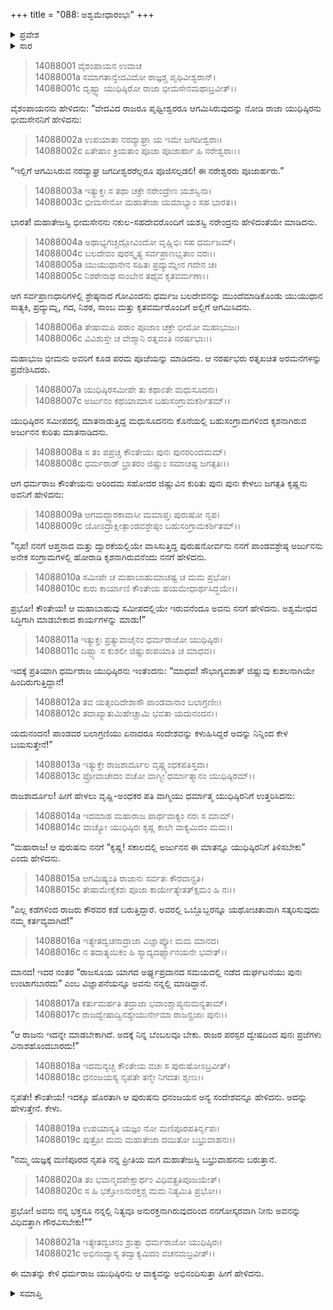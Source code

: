 +++
title = "088: ಅಶ್ವಮೇಧಾರಂಭಃ"
+++

<details><summary>ಪ್ರವೇಶ</summary>


।।   ಓಂ ಓಂ ನಮೋ ನಾರಾಯಣಾಯ।।   ಶ್ರೀ ವೇದವ್ಯಾಸಾಯ ನಮಃ ।।

ಶ್ರೀ ಕೃಷ್ಣದ್ವೈಪಾಯನ ವೇದವ್ಯಾಸ ವಿರಚಿತ  

**ಶ್ರೀ ಮಹಾಭಾರತ**

**ಅಶ್ವಮೇಧಿಕ ಪರ್ವ**

**ಅಶ್ವಮೇಧಿಕ ಪರ್ವ**

**ಅಧ್ಯಾಯ 88**


</details>

<details><summary>ಸಾರ</summary>

ಕೃಷ್ಣನು ಯುಧಿಷ್ಠಿರನಿಗೆ ಅರ್ಜುನನಿತ್ತ ಸಂದೇಶವನ್ನು ತಿಳಿಸಿದುದು (1-21).


</details>

> 14088001 ವೈಶಂಪಾಯನ ಉವಾಚ  
14088001a ಸಮಾಗತಾನ್ವೇದವಿದೋ ರಾಜ್ಞಶ್ಚ ಪೃಥಿವೀಶ್ವರಾನ್।  
14088001c ದೃಷ್ಟ್ವಾ ಯುಧಿಷ್ಠಿರೋ ರಾಜಾ ಭೀಮಸೇನಮಥಾಬ್ರವೀತ್।।

ವೈಶಂಪಾಯನನು ಹೇಳಿದನು: “ವೇದವಿದ ರಾಜರೂ ಪೃಥ್ವೀಶ್ವರರೂ ಆಗಮಿಸಿರುವುದನ್ನು ನೋಡಿ ರಾಜಾ ಯುಧಿಷ್ಠಿರನು ಭೀಮಸೇನನಿಗೆ ಹೇಳಿದನು:

> 14088002a ಉಪಯಾತಾ ನರವ್ಯಾಘ್ರಾ ಯ ಇಮೇ ಜಗದೀಶ್ವರಾಃ।  
14088002c ಏತೇಷಾಂ ಕ್ರಿಯತಾಂ ಪೂಜಾ ಪೂಜಾರ್ಹಾ ಹಿ ನರೇಶ್ವರಾಃ।।

“ಇಲ್ಲಿಗೆ ಆಗಮಿಸಿರುವ ನರವ್ಯಾಘ್ರ ಜಗದೀಶ್ವರರೆಲ್ಲರೂ ಪೂಜಿಸಲ್ಪಡಲಿ! ಈ ನರೇಶ್ವರರು ಪೂಜಾರ್ಹರು.”

> 14088003a ಇತ್ಯುಕ್ತಃ ಸ ತಥಾ ಚಕ್ರೇ ನರೇಂದ್ರೇಣ ಯಶಸ್ವಿನಾ।  
14088003c ಭೀಮಸೇನೋ ಮಹಾತೇಜಾ ಯಮಾಭ್ಯಾಂ ಸಹ ಭಾರತ।।

ಭಾರತ! ಮಹಾತೇಜಸ್ವಿ ಭೀಮಸೇನನು ನಕುಲ-ಸಹದೇವರೊಂದಿಗೆ ಯಶಸ್ವಿ ನರೇಂದ್ರನು ಹೇಳಿದಂತೆಯೇ ಮಾಡಿದನು.

> 14088004a ಅಥಾಭ್ಯಗಚ್ಚದ್ಗೋವಿಂದೋ ವೃಷ್ಣಿಭಿಃ ಸಹ ಧರ್ಮಜಮ್।  
14088004c ಬಲದೇವಂ ಪುರಸ್ಕೃತ್ಯ ಸರ್ವಪ್ರಾಣಭೃತಾಂ ವರಃ।।  
14088005a ಯುಯುಧಾನೇನ ಸಹಿತಃ ಪ್ರದ್ಯುಮ್ನೇನ ಗದೇನ ಚ।  
14088005c ನಿಶಠೇನಾಥ ಸಾಂಬೇನ ತಥೈವ ಕೃತವರ್ಮಣಾ।।

ಆಗ ಸರ್ವಪ್ರಾಣಧಾರಿಗಳಲ್ಲಿ ಶ್ರೇಷ್ಠನಾದ ಗೋವಿಂದನು ಧರ್ಮಜ ಬಲದೇವನನ್ನು ಮುಂದೆಮಾಡಿಕೊಂಡು ಯುಯುಧಾನ ಸಾತ್ಯಕಿ, ಪ್ರದ್ಯುಮ್ನ, ಗದ, ನಿಶಠ, ಸಾಂಬ ಮತ್ತು ಕೃತವರ್ಮರೊಂದಿಗೆ ಅಲ್ಲಿಗೆ ಆಗಮಿಸಿದನು.

> 14088006a ತೇಷಾಮಪಿ ಪರಾಂ ಪೂಜಾಂ ಚಕ್ರೇ ಭೀಮೋ ಮಹಾಭುಜಃ।  
14088006c ವಿವಿಶುಸ್ತೇ ಚ ವೇಶ್ಮಾನಿ ರತ್ನವಂತಿ ನರರ್ಷಭಾಃ।।

ಮಹಾಭುಜ ಭೀಮನು ಅವರಿಗೆ ಕೂಡ ಪರಮ ಪೂಜೆಯನ್ನು ಮಾಡಿದನು. ಆ ನರರ್ಷಭರು ರತ್ನಖಚಿತ ಅರಮನೆಗಳನ್ನು ಪ್ರವೇಶಿಸಿದರು.

> 14088007a ಯುಧಿಷ್ಠಿರಸಮೀಪೇ ತು ಕಥಾಂತೇ ಮಧುಸೂದನಃ।  
14088007c ಅರ್ಜುನಂ ಕಥಯಾಮಾಸ ಬಹುಸಂಗ್ರಾಮಕರ್ಶಿತಮ್।।

ಯುಧಿಷ್ಠಿರನ ಸಮೀಪದಲ್ಲಿ ಮಾತನಾಡುತ್ತಿದ್ದ ಮಧುಸೂದನನು ಕೊನೆಯಲ್ಲಿ ಬಹುಸಂಗ್ರಾಮಗಳಿಂದ ಕೃಶನಾಗಿರುವ ಅರ್ಜುನನ ಕುರಿತು ಮಾತನಾಡಿದನು.

> 14088008a ಸ ತಂ ಪಪ್ರಚ್ಚ ಕೌಂತೇಯಃ ಪುನಃ ಪುನರರಿಂದಮಮ್।  
14088008c ಧರ್ಮರಾಡ್ ಭ್ರಾತರಂ ಜಿಷ್ಣುಂ ಸಮಾಚಷ್ಟ ಜಗತ್ಪತಿಃ।।

ಆಗ ಧರ್ಮರಾಜ ಕೌಂತೇಯನು ಅರಿಂದಮ ಸಹೋದರ ಜಿಷ್ಣುವಿನ ಕುರಿತು ಪುನಃ ಪುನಃ ಕೇಳಲು ಜಗತ್ಪತಿ ಕೃಷ್ಣನು ಅವನಿಗೆ ಹೇಳಿದನು:

> 14088009a ಆಗಮದ್ದ್ವಾರಕಾವಾಸೀ ಮಮಾಪ್ತಃ ಪುರುಷೋ ನೃಪ।  
14088009c ಯೋಽದ್ರಾಕ್ಷೀತ್ಪಾಂಡವಶ್ರೇಷ್ಠಂ ಬಹುಸಂಗ್ರಾಮಕರ್ಶಿತಮ್।।

“ನೃಪ! ನನಗೆ ಆಪ್ತನಾದ ಮತ್ತು ದ್ವಾರಕೆಯಲ್ಲಿಯೇ ವಾಸಿಸುತ್ತಿದ್ದ ಪುರುಷನೋರ್ವನು ನನಗೆ ಪಾಂಡವಶ್ರೇಷ್ಠ ಅರ್ಜುನನು ಅನೇಕ ಸಂಗ್ರಾಮಗಳಲ್ಲಿ ಹೋರಾಡಿ ಕೃಶನಾಗಿರುವನೆಂದು ನನಗೆ ಹೇಳಿದನು.

> 14088010a ಸಮೀಪೇ ಚ ಮಹಾಬಾಹುಮಾಚಷ್ಟ ಚ ಮಮ ಪ್ರಭೋ।  
14088010c ಕುರು ಕಾರ್ಯಾಣಿ ಕೌಂತೇಯ ಹಯಮೇಧಾರ್ಥಸಿದ್ಧಯೇ।।

ಪ್ರಭೋ! ಕೌಂತೇಯ! ಆ ಮಹಾಬಾಹುವು ಸಮೀಪದಲ್ಲಿಯೇ ಇರುವನೆಂದೂ ಅವನು ನನಗೆ ಹೇಳಿದನು. ಅಶ್ವಮೇಧದ ಸಿದ್ಧಿಗಾಗಿ ಮಾಡಬೇಕಾದ ಕಾರ್ಯಗಳನ್ನು ಮಾಡು!”

> 14088011a ಇತ್ಯುಕ್ತಃ ಪ್ರತ್ಯುವಾಚೈನಂ ಧರ್ಮರಾಜೋ ಯುಧಿಷ್ಠಿರಃ।  
14088011c ದಿಷ್ಟ್ಯಾ ಸ ಕುಶಲೀ ಜಿಷ್ಣುರುಪಯಾತಿ ಚ ಮಾಧವ।।

ಇದಕ್ಕೆ ಪ್ರತಿಯಾಗಿ ಧರ್ಮರಾಜ ಯುಧಿಷ್ಠಿರನು ಇಂತೆಂದನು: “ಮಾಧವ! ಸೌಭಾಗ್ಯವಶಾತ್ ಜಿಷ್ಣುವು ಕುಶಲನಾಗಿಯೇ ಹಿಂದಿರುಗುತ್ತಿದ್ದಾನೆ!

> 14088012a ತವ ಯತ್ಸಂದಿದೇಶಾಸೌ ಪಾಂಡವಾನಾಂ ಬಲಾಗ್ರಣೀಃ।  
14088012c ತದಾಖ್ಯಾತುಮಿಹೇಚ್ಚಾಮಿ ಭವತಾ ಯದುನಂದನ।।

ಯದುನಂದನ! ಪಾಂಡವರ ಬಲಾಗ್ರಣಿಯು ಏನಾದರೂ ಸಂದೇಶವನ್ನು ಕಳುಹಿಸಿದ್ದರೆ ಅದನ್ನು ನಿನ್ನಿಂದ ಕೇಳ ಬಯಸುತ್ತೇನೆ!”

> 14088013a ಇತ್ಯುಕ್ತೇ ರಾಜಶಾರ್ದೂಲ ವೃಷ್ಣ್ಯಂಧಕಪತಿಸ್ತದಾ।  
14088013c ಪ್ರೋವಾಚೇದಂ ವಚೋ ವಾಗ್ಮೀ ಧರ್ಮಾತ್ಮಾನಂ ಯುಧಿಷ್ಠಿರಮ್।।

ರಾಜಶಾರ್ದೂಲ! ಹೀಗೆ ಹೇಳಲು ವೃಷ್ಣಿ-ಅಂಧಕರ ಪತಿ ವಾಗ್ಮಿಯು ಧರ್ಮಾತ್ಮ ಯುಧಿಷ್ಠಿರನಿಗೆ ಉತ್ತರಿಸಿದನು:

> 14088014a ಇದಮಾಹ ಮಹಾರಾಜ ಪಾರ್ಥವಾಕ್ಯಂ ನರಃ ಸ ಮಾಮ್।  
14088014c ವಾಚ್ಯೋ ಯುಧಿಷ್ಠಿರಃ ಕೃಷ್ಣ ಕಾಲೇ ವಾಕ್ಯಮಿದಂ ಮಮ।।

“ಮಹಾರಾಜ! ಆ ಪುರುಷನು ನನಗೆ “ಕೃಷ್ಣ! ಸಕಾಲದಲ್ಲಿ ಅರ್ಜುನನ ಈ ಮಾತನ್ನೂ ಯುಧಿಷ್ಠಿರನಿಗೆ ತಿಳಿಸಬೇಕು” ಎಂದು ಹೇಳಿದನು.

> 14088015a ಆಗಮಿಷ್ಯಂತಿ ರಾಜಾನಃ ಸರ್ವತಃ ಕೌರವಾನ್ಪ್ರತಿ।  
14088015c ತೇಷಾಮೇಕೈಕಶಃ ಪೂಜಾ ಕಾರ್ಯೇತ್ಯೇತತ್ಕ್ಷಮಂ ಹಿ ನಃ।।

“ಎಲ್ಲ ಕಡೆಗಳಿಂದ ರಾಜರು ಕೌರವರ ಕಡೆ ಬರುತ್ತಿದ್ದಾರೆ. ಅವರಲ್ಲಿ ಒಬ್ಬೊಬ್ಬರನ್ನೂ ಯಥೋಚಿತಾವಾಗಿ ಸತ್ಕರಿಸುವುದು ನಮ್ಮ ಕರ್ತವ್ಯವಾಗಿದೆ!”

> 14088016a ಇತ್ಯೇತದ್ವಚನಾದ್ರಾಜಾ ವಿಜ್ಞಾಪ್ಯೋ ಮಮ ಮಾನದ।  
14088016c ನ ತದಾತ್ಯಯಿಕಂ ಹಿ ಸ್ಯಾದ್ಯದರ್ಘ್ಯಾನಯನೇ ಭವೇತ್।।

ಮಾನದ! ಇದರ ನಂತರ “ರಾಜಸೂಯ ಯಾಗದ ಅರ್ಘ್ಯಪ್ರದಾನದ ಸಮಯದಲ್ಲಿ ನಡೆದ ದುರ್ಘಟನೆಯು ಪುನಃ ಉಂಟಾಗಬಾರದು” ಎಂಬ ವಿಜ್ಞಾಪನೆಯನ್ನೂ ಅವನು ನನ್ನಲ್ಲಿ ಮಾಡಿದ್ದಾನೆ.

> 14088017a ಕರ್ತುಮರ್ಹತಿ ತದ್ರಾಜಾ ಭವಾಂಶ್ಚಾಪ್ಯನುಮನ್ಯತಾಮ್।  
14088017c ರಾಜದ್ವೇಷಾದ್ವಿನಶ್ಯೇಯುರ್ನೇಮಾ ರಾಜನ್ಪ್ರಜಾಃ ಪುನಃ।।

“ಆ ರಾಜನು ಇದನ್ನೇ ಮಾಡಬೇಕಾಗಿದೆ. ಅದಕ್ಕೆ ನಿನ್ನ ಬೆಂಬಲವೂ ಬೇಕು. ರಾಜರ ಪರಸ್ಪರ ದ್ವೇಷದಿಂದ ಪುನಃ ಪ್ರಜೆಗಳು ವಿನಾಶಹೊಂದಬಾರದು!”

> 14088018a ಇದಮನ್ಯಚ್ಚ ಕೌಂತೇಯ ವಚಃ ಸ ಪುರುಷೋಽಬ್ರವೀತ್।  
14088018c ಧನಂಜಯಸ್ಯ ನೃಪತೇ ತನ್ಮೇ ನಿಗದತಃ ಶೃಣು।।

ನೃಪತೇ! ಕೌಂತೇಯ! ಇದಕ್ಕೂ ಹೊರತಾಗಿ ಆ ಪುರುಷನು ಧನಂಜಯನ ಅನ್ಯ ಸಂದೇಶವನ್ನೂ ಹೇಳಿದನು. ಅದನ್ನು ಹೇಳುತ್ತೇನೆ. ಕೇಳು.

> 14088019a ಉಪಯಾಸ್ಯತಿ ಯಜ್ಞಂ ನೋ ಮಣಿಪೂರಪತಿರ್ನೃಪಃ।  
14088019c ಪುತ್ರೋ ಮಮ ಮಹಾತೇಜಾ ದಯಿತೋ ಬಭ್ರುವಾಹನಃ।।

“ನಮ್ಮ ಯಜ್ಞಕ್ಕೆ ಮಣಿಪೂರದ ನೃಪತಿ ನನ್ನ ಪ್ರೀತಿಯ ಮಗ ಮಹಾತೇಜಸ್ವಿ ಬಭ್ರುವಾಹನನು ಬರುತ್ತಾನೆ.

> 14088020a ತಂ ಭವಾನ್ಮದಪೇಕ್ಷಾರ್ಥಂ ವಿಧಿವತ್ಪ್ರತಿಪೂಜಯೇತ್।  
14088020c ಸ ಹಿ ಭಕ್ತೋಽನುರಕ್ತಶ್ಚ ಮಮ ನಿತ್ಯಮಿತಿ ಪ್ರಭೋ।।

ಪ್ರಭೋ! ಅವನು ನನ್ನ ಭಕ್ತನೂ ನನ್ನಲ್ಲಿ ನಿತ್ಯವೂ ಅನುರಕ್ತನಾಗಿರುವುದರಿಂದ ನನಗೋಸ್ಕರವಾಗಿ ನೀನು ಅವನನ್ನು ವಿಧಿವತ್ತಾಗಿ ಗೌರವಿಸಬೇಕು!””

> 14088021a ಇತ್ಯೇತದ್ವಚನಂ ಶ್ರುತ್ವಾ ಧರ್ಮರಾಜೋ ಯುಧಿಷ್ಠಿರಃ।  
14088021c ಅಭಿನಂದ್ಯಾಸ್ಯ ತದ್ವಾಕ್ಯಮಿದಂ ವಚನಮಬ್ರವೀತ್।।

ಈ ಮಾತನ್ನು ಕೇಳಿ ಧರ್ಮರಾಜ ಯುಧಿಷ್ಠಿರನು ಆ ವಾಕ್ಯವನ್ನು ಅಭಿನಂದಿಸುತ್ತಾ ಹೀಗೆ ಹೇಳಿದನು.



<details><summary>ಸಮಾಪ್ತಿ</summary>

ಇತಿ ಶ್ರೀಮಹಾಭಾರತೇ ಅಶ್ವಮೇಧಿಕಪರ್ವಣಿ ಅಶ್ವಮೇಧಾರಂಭೇ ಅಷ್ಟಶೀತಿತಮೋಽಧ್ಯಾಯಃ।।  
ಇದು ಶ್ರೀಮಹಾಭಾರತದಲ್ಲಿ ಅಶ್ವಮೇಧಿಕಪರ್ವದಲ್ಲಿ ಅಶ್ವಮೇಧಾರಂಭ ಎನ್ನುವ ಎಂಭತ್ತೆಂಟನೇ ಅಧ್ಯಾಯವು.


</details>


